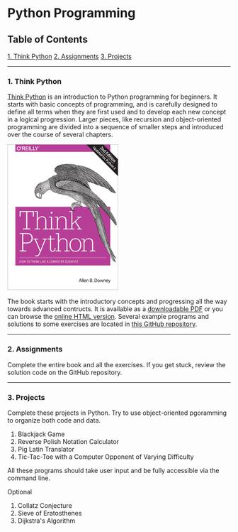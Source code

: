 # Python Programming

## Table of Contents
[1. Think Python](#section-a)
[2. Assignments](#section-b)
[3. Projects](#section-c)

---

### <a name="section-a"></a>1. Think Python

[Think Python](http://greenteapress.com/wp/think-python-2e/) is an introduction to Python programming for beginners. It starts with basic concepts of programming, and is carefully designed to define all terms when they are first used and to develop each new concept in a logical progression. Larger pieces, like recursion and object-oriented programming are divided into a sequence of smaller steps and introduced over the course of several chapters.

![Think Python book cover](images/think_python.jpg)

The book starts with the introductory concepts and progressing all the way towards advanced contructs. It is available as a [downloadable PDF](http://greenteapress.com/thinkpython2/thinkpython2.pdf) or you can browse the [online HTML version](http://greenteapress.com/thinkpython2/html/index.html). Several example programs and solutions to some exercises are located in [this GitHub repository](https://github.com/AllenDowney/ThinkPython2/tree/master/code).

---

### <a name="section-b"></a>2. Assignments

Complete the entire book and all the exercises. If you get stuck, review the solution code on the GitHub repository.

---

### <a name="section-c"></a>3. Projects

Complete these projects in Python. Try to use object-oriented pgoramming to organize both code and data.

1. Blackjack Game
2. Reverse Polish Notation Calculator
3. Pig Latin Translator
4. Tic-Tac-Toe with a Computer Opponent of Varying Difficulty

All these programs should take user input and be fully accessible via the command line.

Optional
1. Collatz Conjecture
2. Sieve of Eratosthenes
3. Dijkstra's Algorithm
